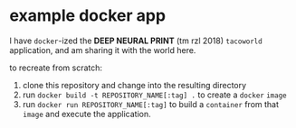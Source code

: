 # example docker app

I have `docker`-ized the **DEEP NEURAL PRINT** (tm rzl 2018) `tacoworld` application, and am sharing it with the world here.

to recreate from scratch:

1. clone this repository and change into the resulting directory
2. run `docker build -t REPOSITORY_NAME[:tag] .` to create a `docker` `image`
3. run `docker run REPOSITORY_NAME[:tag]` to build a `container` from that `image` and execute the application.